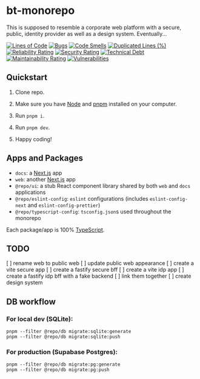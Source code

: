 # bt-monorepo

This is supposed to resemble a corporate web platform with a secure, public, identity provider as well as a design system. Eventually...

[![Lines of Code](https://sonarcloud.io/api/project_badges/measure?project=bjorntirsen_bt-monorepo&metric=ncloc)](https://sonarcloud.io/summary/new_code?id=bjorntirsen_bt-monorepo)
[![Bugs](https://sonarcloud.io/api/project_badges/measure?project=bjorntirsen_bt-monorepo&metric=bugs)](https://sonarcloud.io/summary/new_code?id=bjorntirsen_bt-monorepo)
[![Code Smells](https://sonarcloud.io/api/project_badges/measure?project=bjorntirsen_bt-monorepo&metric=code_smells)](https://sonarcloud.io/summary/new_code?id=bjorntirsen_bt-monorepo)
[![Duplicated Lines (%)](https://sonarcloud.io/api/project_badges/measure?project=bjorntirsen_bt-monorepo&metric=duplicated_lines_density)](https://sonarcloud.io/summary/new_code?id=bjorntirsen_bt-monorepo)
[![Reliability Rating](https://sonarcloud.io/api/project_badges/measure?project=bjorntirsen_bt-monorepo&metric=reliability_rating)](https://sonarcloud.io/summary/new_code?id=bjorntirsen_bt-monorepo)
[![Security Rating](https://sonarcloud.io/api/project_badges/measure?project=bjorntirsen_bt-monorepo&metric=security_rating)](https://sonarcloud.io/summary/new_code?id=bjorntirsen_bt-monorepo)
[![Technical Debt](https://sonarcloud.io/api/project_badges/measure?project=bjorntirsen_bt-monorepo&metric=sqale_index)](https://sonarcloud.io/summary/new_code?id=bjorntirsen_bt-monorepo)
[![Maintainability Rating](https://sonarcloud.io/api/project_badges/measure?project=bjorntirsen_bt-monorepo&metric=sqale_rating)](https://sonarcloud.io/summary/new_code?id=bjorntirsen_bt-monorepo)
[![Vulnerabilities](https://sonarcloud.io/api/project_badges/measure?project=bjorntirsen_bt-monorepo&metric=vulnerabilities)](https://sonarcloud.io/summary/new_code?id=bjorntirsen_bt-monorepo)

## Quickstart

1. Clone repo.

2. Make sure you have [Node](https://nodejs.org/en) and [pnpm](https://pnpm.io/) installed on your computer.

3. Run `pnpm i`.

4. Run `pnpm dev`.

5. Happy coding!

## Apps and Packages

- `docs`: a [Next.js](https://nextjs.org/) app
- `web`: another [Next.js](https://nextjs.org/) app
- `@repo/ui`: a stub React component library shared by both `web` and `docs` applications
- `@repo/eslint-config`: `eslint` configurations (includes `eslint-config-next` and `eslint-config-prettier`)
- `@repo/typescript-config`: `tsconfig.json`s used throughout the monorepo

Each package/app is 100% [TypeScript](https://www.typescriptlang.org/).

## TODO

[ ] rename web to public web
[ ] update public web appearance
[ ] create a vite secure app
[ ] create a fastify secure bff
[ ] create a vite idp app
[ ] create a fastify idp bff with a fake backend
[ ] link them together
[ ] create design system

## DB workflow

### For local dev (SQLite):

```
pnpm --filter @repo/db migrate:sqlite:generate
pnpm --filter @repo/db migrate:sqlite:push
```

### For production (Supabase Postgres):

```
pnpm --filter @repo/db migrate:pg:generate
pnpm --filter @repo/db migrate:pg:push
```
